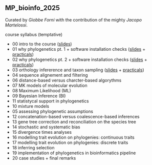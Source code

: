 ## MP_bioinfo_2025

Curated by *Giobbe Forni* with the contribution of the mighty *Jacopo Martelossi*.

course syllabus (temptative)

- 00 intro to the course ([slides]())
- 01 why phylogenetics pt. 1 + software installation checks ([slides]() + [practicals]())
- 02 why phylogenetics pt. 2  + software installation checks ([slides]() + [practicals]())
- 03 orthology infererence and taxon sampling ([slides]() + [practicals]())
- 04 sequence alignement and filtering
- 06 distance-based versus charcter-based algorythms
- 07 MK models of molecular evolution
- 08 Maximum Likelihood (ML)
- 09 Bayesian Inference (BI)
- 11 statistycal support in phylogenetics
- 10 mixture models
- 05 assessing phylogenetic assumptions
- 12 concatenation-based versus coalescence-based inferences
- 13 gene tree correction and reconciliation on the species tree
- 14 stochastic and systematic bias
- 15 divergence times analyses
- 16 modelling trait evolution on phylogenies: continuous traits
- 17 modelling trait evolution on phylogenies: discrete traits
- 18 inferring selection
- 19 implementation of phylogenetics in bioinformatics pipeline
- 20 case studies + final remarks 